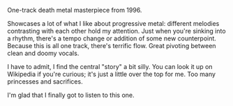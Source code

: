 One-track death metal masterpiece from 1996.

Showcases a lot of what I like about progressive metal: different
melodies contrasting with each other hold my attention. Just when
you're sinking into a rhythm, there's a tempo change or addition
of some new counterpoint. Because this is all one track, there's
terrific flow. Great pivoting between clean and doomy vocals.

I have to admit, I find the central "story" a bit silly. You can
look it up on Wikipedia if you're curious; it's just a little over the
top for me. Too many princesses and sacrifices.

I'm glad that I finally got to listen to this one.
